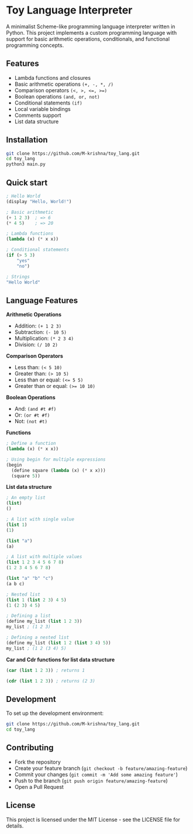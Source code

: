 # Toy Language Interpreter

A minimalist Scheme-like programming language interpreter written in Python. This project implements a custom programming language with support for basic arithmetic operations, conditionals, and functional programming concepts.

## Features

- Lambda functions and closures
- Basic arithmetic operations `(+, -, *, /)`
- Comparison operators `(<, >, <=, >=)`
- Boolean operations `(and, or, not)`
- Conditional statements `(if)`
- Local variable bindings
- Comments support
- List data structure

## Installation

```bash
git clone https://github.com/M-krishna/toy_lang.git
cd toy_lang
python3 main.py
```

## Quick start

```lisp
; Hello World
(display "Hello, World!")

; Basic arithmetic
(+ 1 2 3)  ; => 6
(* 4 5)    ; => 20

; Lambda functions
(lambda (x) (* x x))

; Conditional statements
(if (> 5 3)
    "yes"
    "no")

; Strings
"Hello World"
```

## Language Features

**Arithmetic Operations**

* Addition: `(+ 1 2 3)`
* Subtraction: `(- 10 5)`
* Multiplication: `(* 2 3 4)`
* Division: `(/ 10 2)`

**Comparison Operators**

* Less than: `(< 5 10)`
* Greater than: `(> 10 5)`
* Less than or equal: `(<= 5 5)`
* Greater than or equal: `(>= 10 10)`


**Boolean Operations**

* And: `(and #t #f)`
* Or: `(or #t #f)`
* Not: `(not #t)`


**Functions**

```lisp
; Define a function
(lambda (x) (* x x))

; Using begin for multiple expressions
(begin
  (define square (lambda (x) (* x x)))
  (square 5))
```

**List data structure**

```lisp
; An empty list
(list)
()

; A list with single value
(list 1)
(1)

(list "a")
(a)

; A list with multiple values
(list 1 2 3 4 5 6 7 8)
(1 2 3 4 5 6 7 8)

(list "a" "b" "c")
(a b c)

; Nested list
(list 1 (list 2 3) 4 5)
(1 (2 3) 4 5)

; Defining a list
(define my_list (list 1 2 3))
my_list ; (1 2 3)

; Defining a nested list
(define my_list (list 1 2 (list 3 4) 5))
my_list ; (1 2 (3 4) 5)
```

**Car and Cdr functions for list data structure**

```lisp
(car (list 1 2 3)) ; returns 1

(cdr (list 1 2 3)) ; returns (2 3)
```

## Development

To set up the development environment:
```bash
git clone https://github.com/M-krishna/toy_lang.git
cd toy_lang
```

## Contributing
* Fork the repository
* Create your feature branch (`git checkout -b feature/amazing-feature`)
* Commit your changes (`git commit -m 'Add some amazing feature'`)
* Push to the branch (`git push origin feature/amazing-feature`)
* Open a Pull Request


## License

This project is licensed under the MIT License - see the LICENSE file for details.